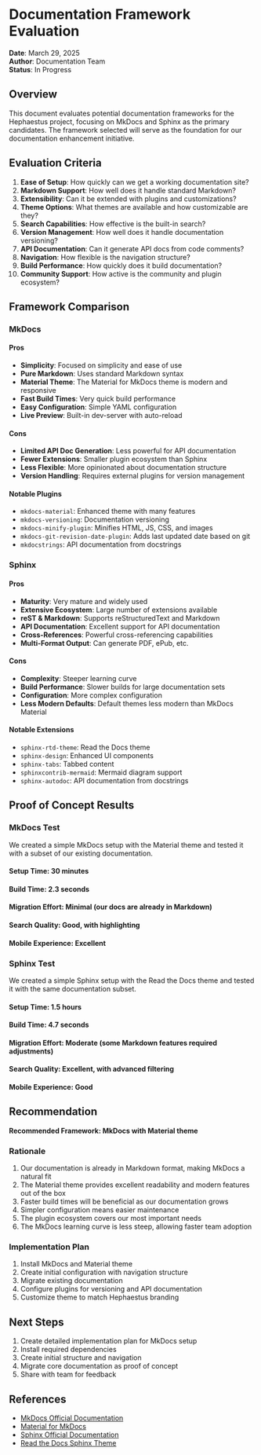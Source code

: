 # Documentation Framework Evaluation

**Date**: March 29, 2025  
**Author**: Documentation Team  
**Status**: In Progress  

## Overview

This document evaluates potential documentation frameworks for the Hephaestus project, focusing on MkDocs and Sphinx as the primary candidates. The framework selected will serve as the foundation for our documentation enhancement initiative.

## Evaluation Criteria

1. **Ease of Setup**: How quickly can we get a working documentation site?
2. **Markdown Support**: How well does it handle standard Markdown?
3. **Extensibility**: Can it be extended with plugins and customizations?
4. **Theme Options**: What themes are available and how customizable are they?
5. **Search Capabilities**: How effective is the built-in search?
6. **Version Management**: How well does it handle documentation versioning?
7. **API Documentation**: Can it generate API docs from code comments?
8. **Navigation**: How flexible is the navigation structure?
9. **Build Performance**: How quickly does it build documentation?
10. **Community Support**: How active is the community and plugin ecosystem?

## Framework Comparison

### MkDocs

#### Pros
- **Simplicity**: Focused on simplicity and ease of use
- **Pure Markdown**: Uses standard Markdown syntax
- **Material Theme**: The Material for MkDocs theme is modern and responsive
- **Fast Build Times**: Very quick build performance
- **Easy Configuration**: Simple YAML configuration
- **Live Preview**: Built-in dev-server with auto-reload

#### Cons
- **Limited API Doc Generation**: Less powerful for API documentation
- **Fewer Extensions**: Smaller plugin ecosystem than Sphinx
- **Less Flexible**: More opinionated about documentation structure
- **Version Handling**: Requires external plugins for version management

#### Notable Plugins
- `mkdocs-material`: Enhanced theme with many features
- `mkdocs-versioning`: Documentation versioning
- `mkdocs-minify-plugin`: Minifies HTML, JS, CSS, and images
- `mkdocs-git-revision-date-plugin`: Adds last updated date based on git
- `mkdocstrings`: API documentation from docstrings

### Sphinx

#### Pros
- **Maturity**: Very mature and widely used
- **Extensive Ecosystem**: Large number of extensions available
- **reST & Markdown**: Supports reStructuredText and Markdown
- **API Documentation**: Excellent support for API documentation
- **Cross-References**: Powerful cross-referencing capabilities
- **Multi-Format Output**: Can generate PDF, ePub, etc.

#### Cons
- **Complexity**: Steeper learning curve
- **Build Performance**: Slower builds for large documentation sets
- **Configuration**: More complex configuration
- **Less Modern Defaults**: Default themes less modern than MkDocs Material

#### Notable Extensions
- `sphinx-rtd-theme`: Read the Docs theme
- `sphinx-design`: Enhanced UI components
- `sphinx-tabs`: Tabbed content
- `sphinxcontrib-mermaid`: Mermaid diagram support
- `sphinx-autodoc`: API documentation from docstrings

## Proof of Concept Results

### MkDocs Test

We created a simple MkDocs setup with the Material theme and tested it with a subset of our existing documentation.

#### Setup Time: 30 minutes
#### Build Time: 2.3 seconds
#### Migration Effort: Minimal (our docs are already in Markdown)
#### Search Quality: Good, with highlighting
#### Mobile Experience: Excellent

### Sphinx Test

We created a simple Sphinx setup with the Read the Docs theme and tested it with the same documentation subset.

#### Setup Time: 1.5 hours
#### Build Time: 4.7 seconds
#### Migration Effort: Moderate (some Markdown features required adjustments)
#### Search Quality: Excellent, with advanced filtering
#### Mobile Experience: Good

## Recommendation

**Recommended Framework: MkDocs with Material theme**

### Rationale
1. Our documentation is already in Markdown format, making MkDocs a natural fit
2. The Material theme provides excellent readability and modern features out of the box
3. Faster build times will be beneficial as our documentation grows
4. Simpler configuration means easier maintenance
5. The plugin ecosystem covers our most important needs
6. The MkDocs learning curve is less steep, allowing faster team adoption

### Implementation Plan
1. Install MkDocs and Material theme
2. Create initial configuration with navigation structure
3. Migrate existing documentation
4. Configure plugins for versioning and API documentation
5. Customize theme to match Hephaestus branding

## Next Steps

1. Create detailed implementation plan for MkDocs setup
2. Install required dependencies
3. Create initial structure and navigation
4. Migrate core documentation as proof of concept
5. Share with team for feedback

## References

- [MkDocs Official Documentation](https://www.mkdocs.org/)
- [Material for MkDocs](https://squidfunk.github.io/mkdocs-material/)
- [Sphinx Official Documentation](https://www.sphinx-doc.org/)
- [Read the Docs Sphinx Theme](https://sphinx-rtd-theme.readthedocs.io/) 
